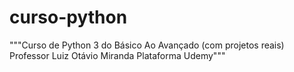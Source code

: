# curso-python
"""Curso de Python 3 do Básico Ao Avançado (com projetos reais)
Professor Luiz Otávio Miranda
Plataforma Udemy"""
